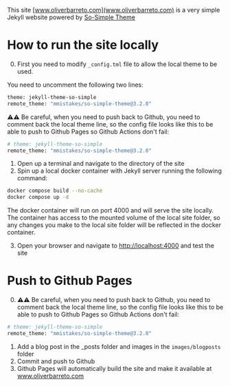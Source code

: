 This site [www.oliverbarreto.com](www.oliverbarreto.com) is a very simple Jekyll website powered by [So-Simple Theme](https://mademistakes.com/)



# How to run the site locally
0. First you need to modify `_config.tml` file to allow the local theme to be used.

You need to uncomment the following two lines:
```bash
theme: jekyll-theme-so-simple
remote_theme: "mmistakes/so-simple-theme@3.2.0"
```

⚠⚠ Be careful, when you need to push back to Github, you need to comment back the local theme line, so the config file looks like this to be able to push to Github Pages so Github Actions don't fail:

```bash
# theme: jekyll-theme-so-simple
remote_theme: "mmistakes/so-simple-theme@3.2.0"
```

1. Open up a terminal and navigate to the directory of the site
2. Spin up a local docker container with Jekyll server running the following command:

```bash
docker compose build --no-cache
docker compose up -d
```

The docker container will run on port 4000 and will serve the site locally. The container has access to the mounted volume of the local site folder, so any changes you make to the local site folder will be reflected in the docker container.

3. Open your browser and navigate to [http://localhost:4000](http://localhost:4000) and test the site


# Push to Github Pages

0. ⚠⚠ Be careful, when you need to push back to Github, you need to comment back the local theme line, so the config file looks like this to be able to push to Github Pages so Github Actions don't fail:

```bash
# theme: jekyll-theme-so-simple
remote_theme: "mmistakes/so-simple-theme@3.2.0"
```

1. Add a blog post in the _posts folder and images in the `images/blogposts` folder
2. Commit and push to Github
3. Github Pages will automatically build the site and make it available at www.oliverbarreto.com





